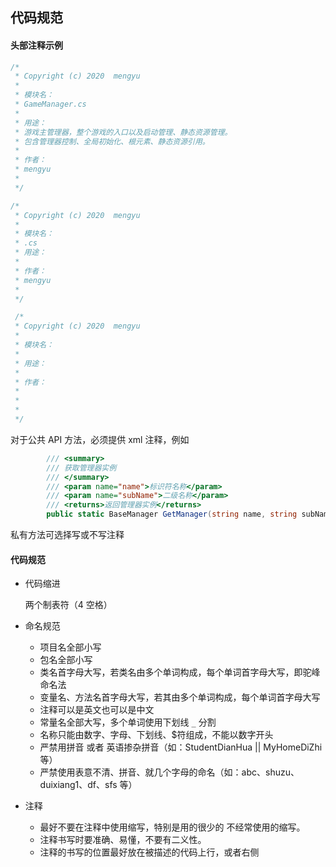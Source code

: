 ﻿## 代码规范

#### 头部注释示例

```C#
/*
 * Copyright (c) 2020  mengyu
 *
 * 模块名：
 * GameManager.cs
 *
 * 用途：
 * 游戏主管理器，整个游戏的入口以及启动管理、静态资源管理。
 * 包含管理器控制、全局初始化、根元素、静态资源引用。
 *
 * 作者：
 * mengyu
 *
 */
```

```C#
/*
 * Copyright (c) 2020  mengyu
 *
 * 模块名：
 * .cs
 * 用途：
 *
 * 作者：
 * mengyu
 *
 */
```

```C#
 /*
 * Copyright (c) 2020  mengyu
 *
 * 模块名：
 *
 * 用途：
 *
 * 作者：
 *
 * 
 *
 */
```

对于公共 API 方法，必须提供 xml 注释，例如

```C#
        /// <summary>
        /// 获取管理器实例
        /// </summary>
        /// <param name="name">标识符名称</param>
        /// <param name="subName">二级名称</param>
        /// <returns>返回管理器实例</returns>
        public static BaseManager GetManager(string name, string subName)
```

私有方法可选择写或不写注释

#### 代码规范

- 代码缩进

  两个制表符（4 空格）

- 命名规范

  - 项目名全部小写
  - 包名全部小写
  - 类名首字母大写，若类名由多个单词构成，每个单词首字母大写，即驼峰命名法
  - 变量名、方法名首字母大写，若其由多个单词构成，每个单词首字母大写
  - 注释可以是英文也可以是中文
  - 常量名全部大写，多个单词使用下划线 `_` 分割
  - 名称只能由数字、字母、下划线、$符组成，不能以数字开头
  - 严禁用拼音 或者 英语掺杂拼音（如：StudentDianHua || MyHomeDiZhi 等）
  - 严禁使用表意不清、拼音、就几个字母的命名（如：abc、shuzu、duixiang1、df、sfs 等）

- 注释

  - 最好不要在注释中使用缩写，特别是用的很少的 不经常使用的缩写。
  - 注释书写时要准确、易懂，不要有二义性。
  - 注释的书写的位置最好放在被描述的代码上行，或者右侧
